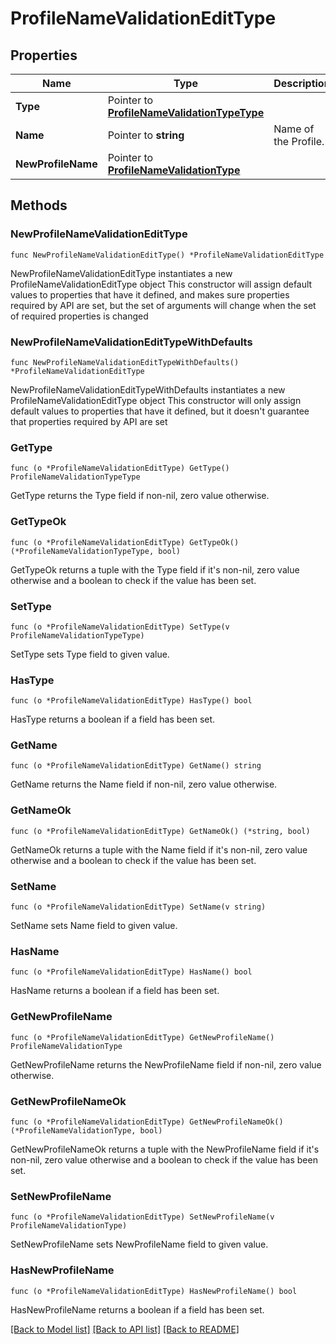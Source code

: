 # ProfileNameValidationEditType

## Properties

Name | Type | Description | Notes
------------ | ------------- | ------------- | -------------
**Type** | Pointer to [**ProfileNameValidationTypeType**](ProfileNameValidationTypeType.md) |  | [optional] 
**Name** | Pointer to **string** | Name of the Profile. | [optional] 
**NewProfileName** | Pointer to [**ProfileNameValidationType**](ProfileNameValidationType.md) |  | [optional] 

## Methods

### NewProfileNameValidationEditType

`func NewProfileNameValidationEditType() *ProfileNameValidationEditType`

NewProfileNameValidationEditType instantiates a new ProfileNameValidationEditType object
This constructor will assign default values to properties that have it defined,
and makes sure properties required by API are set, but the set of arguments
will change when the set of required properties is changed

### NewProfileNameValidationEditTypeWithDefaults

`func NewProfileNameValidationEditTypeWithDefaults() *ProfileNameValidationEditType`

NewProfileNameValidationEditTypeWithDefaults instantiates a new ProfileNameValidationEditType object
This constructor will only assign default values to properties that have it defined,
but it doesn't guarantee that properties required by API are set

### GetType

`func (o *ProfileNameValidationEditType) GetType() ProfileNameValidationTypeType`

GetType returns the Type field if non-nil, zero value otherwise.

### GetTypeOk

`func (o *ProfileNameValidationEditType) GetTypeOk() (*ProfileNameValidationTypeType, bool)`

GetTypeOk returns a tuple with the Type field if it's non-nil, zero value otherwise
and a boolean to check if the value has been set.

### SetType

`func (o *ProfileNameValidationEditType) SetType(v ProfileNameValidationTypeType)`

SetType sets Type field to given value.

### HasType

`func (o *ProfileNameValidationEditType) HasType() bool`

HasType returns a boolean if a field has been set.

### GetName

`func (o *ProfileNameValidationEditType) GetName() string`

GetName returns the Name field if non-nil, zero value otherwise.

### GetNameOk

`func (o *ProfileNameValidationEditType) GetNameOk() (*string, bool)`

GetNameOk returns a tuple with the Name field if it's non-nil, zero value otherwise
and a boolean to check if the value has been set.

### SetName

`func (o *ProfileNameValidationEditType) SetName(v string)`

SetName sets Name field to given value.

### HasName

`func (o *ProfileNameValidationEditType) HasName() bool`

HasName returns a boolean if a field has been set.

### GetNewProfileName

`func (o *ProfileNameValidationEditType) GetNewProfileName() ProfileNameValidationType`

GetNewProfileName returns the NewProfileName field if non-nil, zero value otherwise.

### GetNewProfileNameOk

`func (o *ProfileNameValidationEditType) GetNewProfileNameOk() (*ProfileNameValidationType, bool)`

GetNewProfileNameOk returns a tuple with the NewProfileName field if it's non-nil, zero value otherwise
and a boolean to check if the value has been set.

### SetNewProfileName

`func (o *ProfileNameValidationEditType) SetNewProfileName(v ProfileNameValidationType)`

SetNewProfileName sets NewProfileName field to given value.

### HasNewProfileName

`func (o *ProfileNameValidationEditType) HasNewProfileName() bool`

HasNewProfileName returns a boolean if a field has been set.


[[Back to Model list]](../README.md#documentation-for-models) [[Back to API list]](../README.md#documentation-for-api-endpoints) [[Back to README]](../README.md)


